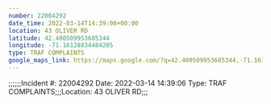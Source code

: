 ```yaml
---
number: 22004292
date_time: 2022-03-14T14:39:06+00:00
location: 43 OLIVER RD
latitude: 42.400509953685344
longitude: -71.16128834484205
type: TRAF COMPLAINTS
google_maps_link: https://maps.google.com/?q=42.400509953685344,-71.16128834484205
---
```


;;;;;;Incident #: 22004292  Date: 2022-03-14 14:39:06   Type: TRAF COMPLAINTS;;;Location: 43 OLIVER RD;;;
